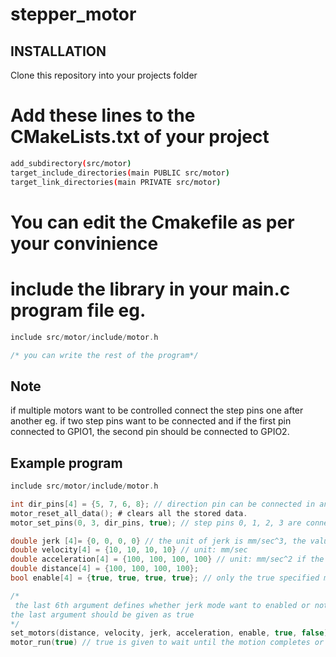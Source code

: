 # stepper_motor

## INSTALLATION
Clone this repository into your projects folder

# Add these lines to the CMakeLists.txt of your project
```sh
add_subdirectory(src/motor)
target_include_directories(main PUBLIC src/motor)
target_link_directories(main PRIVATE src/motor)
```
# You can edit the Cmakefile as per your convinience
# include the library in your main.c program file eg.
```c
include src/motor/include/motor.h

/* you can write the rest of the program*/
```

## Note
if multiple motors want to be controlled connect the step pins one after another eg. if two step pins want to be connected and if the first pin connected to GPIO1, the second pin should be connected to GPIO2. 

## Example program
```c
include src/motor/include/motor.h

int dir_pins[4] = {5, 7, 6, 8}; // direction pin can be connected in any order, if four motors are connected four dir pins should be given in a array.
motor_reset_all_data(); # clears all the stored data.
motor_set_pins(0, 3, dir_pins, true); // step pins 0, 1, 2, 3 are connected to four motor drivers.

double jerk [4]= {0, 0, 0, 0} // the unit of jerk is mm/sec^3, the values should be in the order of the motors, the values are set to 0 the function of jerk will be disabled
double velocity[4] = {10, 10, 10, 10} // unit: mm/sec
double acceleration[4] = {100, 100, 100, 100} // unit: mm/sec^2 if the values are set to 0 the acceleration mode will be turned off and only the velocity mode takes place
double distance[4] = {100, 100, 100, 100};
bool enable[4] = {true, true, true, true}; // only the true specified motor alone enabled if false the motor does not move.

/*
 the last 6th argument defines whether jerk mode want to enabled or not, and if the motor should be runned immediatly
the last argument should be given as true
*/
set_motors(distance, velocity, jerk, acceleration, enable, true, false)
motor_run(true) // true is given to wait until the motion completes or false to not to wait and move to the next line
```
